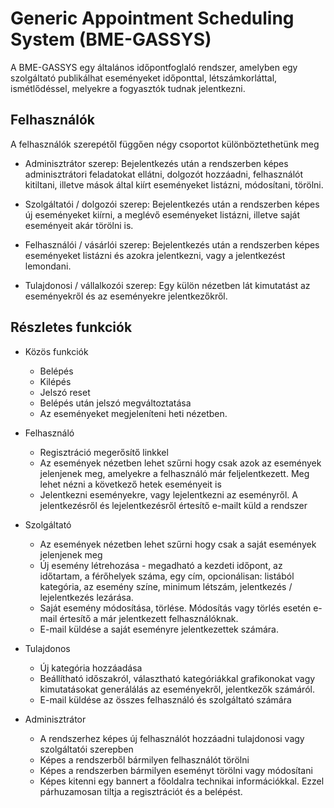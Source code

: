 # Generic Appointment Scheduling System (BME-GASSYS)
A BME-GASSYS egy általános időpontfoglaló rendszer, amelyben egy szolgáltató
publikálhat eseményeket időponttal, létszámkorláttal, ismétlődéssel, 
melyekre a fogyasztók tudnak jelentkezni.
## Felhasználók
A felhasználók szerepétől függően négy csoportot különböztethetünk meg
- Adminisztrátor szerep: Bejelentkezés után a rendszerben képes adminisztrátori feladatokat ellátni, dolgozót hozzáadni,
felhasználót kitiltani, illetve mások által kiírt eseményeket listázni, módosítani, törölni.
  

- Szolgáltatói / dolgozói szerep: Bejelentkezés után a rendszerben képes új eseményeket kiírni, a meglévő eseményeket listázni, 
illetve saját eseményeit akár törölni is.

  
- Felhasználói / vásárlói szerep: Bejelentkezés után a rendszerben képes eseményeket listázni és azokra jelentkezni, vagy
a jelentkezést lemondani.

  
- Tulajdonosi / vállalkozói szerep: Egy külön nézetben lát kimutatást az eseményekről és az eseményekre
jelentkezőkről.
  
## Részletes funkciók
- Közös funkciók
    - Belépés
    - Kilépés
    - Jelszó reset
    - Belépés után jelszó megváltoztatása 
    - Az eseményeket megjeleníteni heti nézetben.


- Felhasználó
    - Regisztráció megerősítő linkkel
    - Az események nézetben lehet szűrni hogy csak azok az események jelenjenek meg, amelyekre a felhasználó
      már feljelentkezett. Meg lehet nézni a következő hetek eseményeit is
    - Jelentkezni eseményekre, vagy lejelentkezni az eseményről. 
      A jelentkezésről és lejelentkezésről értesítő e-mailt küld a rendszer

    
- Szolgáltató
    - Az események nézetben lehet szűrni hogy csak a saját események jelenjenek meg
    - Új esemény létrehozása - megadható a kezdeti időpont, az időtartam, a férőhelyek száma,
      egy cím, opcionálisan: listából kategória, az esemény színe, minimum létszám, jelentkezés / lejelentkezés lezárása.
    - Saját esemény módosítása, törlése. Módosítás vagy törlés esetén e-mail értesítő a már jelentkezett felhasználóknak.
    - E-mail küldése a saját eseményre jelentkezettek számára. 


- Tulajdonos
    - Új kategória hozzáadása
    - Beállítható időszakról, választható kategóriákkal grafikonokat vagy kimutatásokat generálálás az eseményekről, jelentkezők számáról.
    - E-mail küldése az összes felhasználó és szolgáltató számára
    

- Adminisztrátor
    - A rendszerhez képes új felhasználót hozzáadni tulajdonosi vagy szolgáltatói szerepben
    - Képes a rendszerből bármilyen felhasználót törölni
    - Képes a rendszerben bármilyen eseményt törölni vagy módosítani
    - Képes kitenni egy bannert a főoldalra technikai információkkal. Ezzel párhuzamosan tiltja a regisztrációt
    és a belépést.